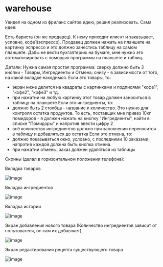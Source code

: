 # warehouse
Увидел на одном из фриланс сайтов идею, решил реализовать.
Сама идея:

Есть бариста (он же продавец). К нему приходит клиент и заказывает, условно, кофе1(эспрессо). Продавец должен нажать на планшете на картинку эспрессо и это должно занестись таблицу на самом планшете.
Дабы не вести бухгалтерию на бумаге, мне нужно это автоматизировать с помощью программы на планшете и таблиц.

Детали:
Нужна самая простая программа: сверху должно быть 3 кнопки - Товары, Ингредиенты и Отмена; снизу - в зависимости от того, на какой вкладке находимся.
Если это товары, то:
- экран ниже делится на квадраты с картинками и подписями "кофе1", "кофе2", "кофе3" и тд.
- при нажатии на любую картинку этот товар должен заноситься в таблицу на планшете
Если это ингредиенты, то:
- должно быть 2 столбца - название и количество. Это нужно для контроля остатка продуктов. То есть, поставщик мне привез 10кг помидоров - я должен нажать на кнопку "Ингредиенты", найти в списке "Помидоры" и напротив ввести цифру 2
- всё количество ингредиентов должно при заполнении переносится в таблицу и добавляться до остатка
Если это отмена, то:
- должно показываться окно, условно, с последними 10 заказами, напротив каждой должна быть кнопка отмена.
- при нажатии отмены, заказ должен удаляться из таблицы

Скрины (делал в горизонтальном положении телефона):

Вкладка товаров

![image](https://user-images.githubusercontent.com/71173909/127355647-6d474308-9f2b-4d35-a5b5-3f07e671ecab.png)

Вкладка ингредиентов

![image](https://user-images.githubusercontent.com/71173909/127356000-8655d652-55ec-4a14-b1fa-cd9de489617d.png)

Вкладка истории

![image](https://user-images.githubusercontent.com/71173909/127356171-bfff8fac-7f43-47ac-ade5-f47e8cd6bc38.png)

Экран добавления нового товара (Количество ингредиентов зависит от пользователя, он сам их добавляет)

![image](https://user-images.githubusercontent.com/71173909/127356403-ea48646e-d9e6-421c-895a-4857ead20220.png)

Экран редактирования рецепта существующего товара

![image](https://user-images.githubusercontent.com/71173909/127356708-113dadd0-2b44-4d9c-9581-10054cc40111.png)





